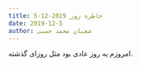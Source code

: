 ```yaml
---
title: خاطره روز 2019-12-5
date: 2019-12-5
author: شعبان محمد حسنی
---
```


امروزم یه روز عادی بود مثل روزای گذشته.